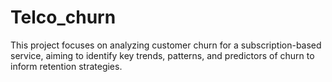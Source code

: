 # Telco_churn
This project focuses on analyzing customer churn for a subscription-based service, aiming to identify key trends, patterns, and predictors of churn to inform retention strategies.
